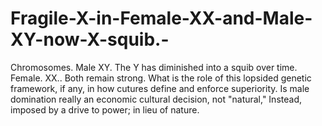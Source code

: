 # Fragile-X-in-Female-XX-and-Male-XY-now-X-squib.-
 Chromosomes. Male XY.  The Y has diminished into a squib over time.  Female. XX.. Both remain strong.  What is the role of this lopsided genetic framework, if any, in how cutures define and enforce superiority. Is male domination really an economic cultural decision, not "natural," Instead, imposed by a drive to power; in lieu of nature.

